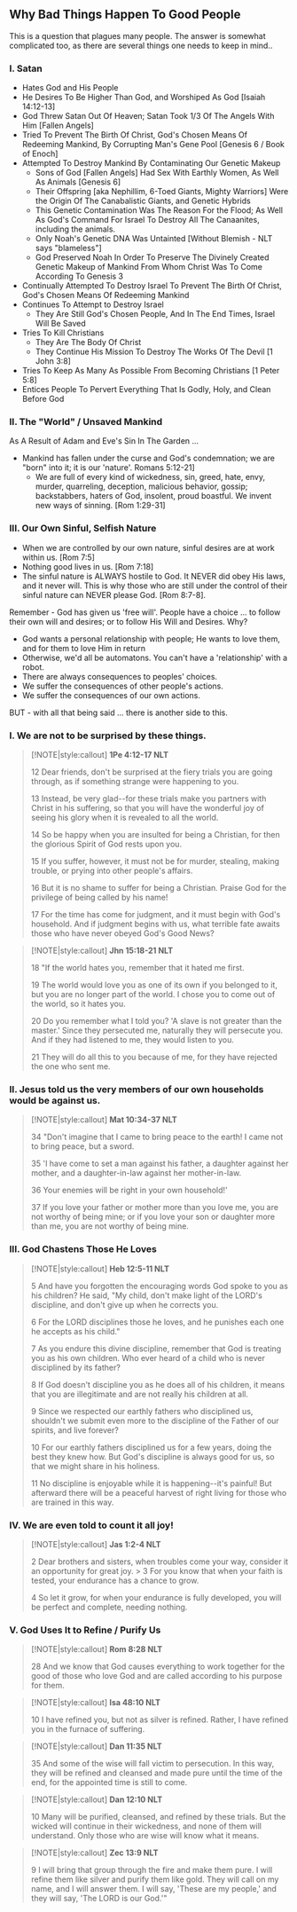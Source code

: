 ## Why Bad Things Happen To Good People

This is a question that plagues many people.  The answer is somewhat complicated too, as there are several things one needs to keep in mind..

### I.  Satan
* Hates God and His People
* He Desires To Be Higher Than God, and Worshiped As God [Isaiah 14:12-13]
* God Threw Satan Out Of Heaven; Satan Took 1/3 Of The Angels With Him [Fallen Angels]
* Tried To Prevent The Birth Of Christ, God's Chosen Means Of Redeeming Mankind, By Corrupting Man's Gene Pool [Genesis 6 / Book of Enoch]
* Attempted To Destroy Mankind By Contaminating Our Genetic Makeup
    * Sons of God [Fallen Angels] Had Sex With Earthly Women, As Well As Animals [Genesis 6]
    * Their Offspring [aka Nephillim, 6-Toed Giants, Mighty Warriors] Were the Origin Of The Canabalistic Giants, and Genetic Hybrids
    * This Genetic Contamination Was The Reason For the Flood; As Well As God's Command For Israel To Destroy All The Canaanites, including the animals.  
    * Only Noah's Genetic DNA Was Untainted [Without Blemish - NLT says "blameless"]
    * God Preserved Noah In Order To Preserve The Divinely Created Genetic Makeup of Mankind From Whom Christ Was To Come According To Genesis 3
* Continually Attempted To Destroy Israel To Prevent The Birth Of Christ, God's Chosen Means Of Redeeming Mankind
* Continues To Attempt to Destroy Israel
    * They Are Still God's Chosen People, And In The End Times, Israel Will Be Saved
* Tries To Kill Christians
    * They Are The Body Of Christ
    * They Continue His Mission To Destroy The Works Of The Devil [1 John 3:8]
* Tries To Keep As Many As Possible From Becoming Christians [1 Peter 5:8]
* Entices People To Pervert Everything That Is Godly, Holy, and Clean Before God

### II.  The "World" / Unsaved Mankind
As A Result of Adam and Eve's Sin In The Garden ...
* Mankind has fallen under the curse and God's condemnation; we are "born" into it; it is our 'nature'. Romans 5:12-21]
    * We are full of every kind of wickedness, sin, greed, hate, envy, murder, quarreling, deception, malicious behavior, gossip; backstabbers, haters of God, insolent, proud boastful.  We invent new ways of sinning. [Rom 1:29-31] 

### III.  Our Own Sinful, Selfish Nature
* When we are controlled by our own nature, sinful desires are at work within us.  [Rom 7:5]
* Nothing good lives in us.  [Rom 7:18]
* The sinful nature is ALWAYS hostile to God.  It NEVER did obey His laws, and it never will. This is why those who are still under the control of their sinful nature can NEVER please God.  [Rom 8:7-8].

Remember - God has given us 'free will'.  People have a choice ... to follow their own will and desires; or to follow His Will and Desires.  Why?
* God wants a personal relationship with people; He wants to love them, and for them to love Him in return
* Otherwise, we'd all be automatons.  You can't have a 'relationship' with a robot.
* There are always consequences to peoples' choices.
* We suffer the consequences of other people's actions.
* We suffer the consequences of our own actions. 

BUT - with all that being said ... there is another side to this.

### I.  We are not to be surprised by these things.

> [!NOTE|style:callout]
> **1Pe 4:12-17 NLT** 
>
>12 Dear friends, don't be surprised at the fiery trials you are going through, as if something strange were happening to you.  
>
> 13 Instead, be very glad--for these trials make you partners with Christ in his suffering, so that you will have the wonderful joy of seeing his glory when it is revealed to all the world.  
> 
> 14 So be happy when you are insulted for being a Christian, for then the glorious Spirit of God rests upon you.  
> 
> 15 If you suffer, however, it must not be for murder, stealing, making trouble, or prying into other people's affairs.  
> 
> 16 But it is no shame to suffer for being a Christian. Praise God for the privilege of being called by his name!  
> 
> 17 For the time has come for judgment, and it must begin with God's household. And if judgment begins with us, what terrible fate awaits those who have never obeyed God's Good News? 

>[!NOTE|style:callout]
> **Jhn 15:18-21 NLT**  
>
> 18 "If the world hates you, remember that it hated me first.  
> 
> 19 The world would love you as one of its own if you belonged to it, but you are no longer part of the world. I chose you to come out of the world, so it hates you.  
> 
> 20 Do you remember what I told you? 'A slave is not greater than the master.' Since they persecuted me, naturally they will persecute you. And if they had listened to me, they would listen to you.  
> 
> 21 They will do all this to you because of me, for they have rejected the one who sent me.

### II.  Jesus told us the very members of our own households would be against us.

> [!NOTE|style:callout]
> **Mat 10:34-37 NLT**  
> 
> 34 "Don't imagine that I came to bring peace to the earth! I came not to bring peace, but a sword.  
> 
> 35 'I have come to set a man against his father, a daughter against her mother, and a daughter-in-law against her mother-in-law.  
> 
> 36 Your enemies will be right in your own household!'  
> 
> 37 If you love your father or mother more than you love me, you are not worthy of being mine; or if you love your son or daughter more than me, you are not worthy of being mine.

### III.  God Chastens Those He Loves

> [!NOTE|style:callout]
> **Heb 12:5-11 NLT**  
>
> 5 And have you forgotten the encouraging words God spoke to you as his children? He said, "My child, don't make light of the LORD's discipline, and don't give up when he corrects you.  
> 
> 6 For the LORD disciplines those he loves, and he punishes each one he accepts as his child."  
> 
> 7 As you endure this divine discipline, remember that God is treating you as his own children. Who ever heard of a child who is never disciplined by its father?  
> 
> 8 If God doesn't discipline you as he does all of his children, it means that you are illegitimate and are not really his children at all.  
> 
> 9 Since we respected our earthly fathers who disciplined us, shouldn't we submit even more to the discipline of the Father of our spirits, and live forever?  
> 
> 10 For our earthly fathers disciplined us for a few years, doing the best they knew how. But God's discipline is always good for us, so that we might share in his holiness.  
> 
> 11 No discipline is enjoyable while it is happening--it's painful! But afterward there will be a peaceful harvest of right living for those who are trained in this way.

### IV.  We are even told to count it all joy!

> [!NOTE|style:callout]
> **Jas 1:2-4 NLT**  
> 
> 2 Dear brothers and sisters, when troubles come your way, consider it an opportunity for great joy.  > 
> 3 For you know that when your faith is tested, your endurance has a chance to grow.  
> 
> 4 So let it grow, for when your endurance is fully developed, you will be perfect and complete, needing nothing.  

### V.  God Uses It to Refine / Purify Us

> [!NOTE|style:callout]
> **Rom 8:28 NLT**  
> 
> 28 And we know that God causes everything to work together for the good of those who love God and are called according to his purpose for them.

> [!NOTE|style:callout]
> **Isa 48:10 NLT**  
> 
> 10 I have refined you, but not as silver is refined. Rather, I have refined you in the furnace of suffering.

> [!NOTE|style:callout]
> **Dan 11:35 NLT**  
> 
> 35 And some of the wise will fall victim to persecution. In this way, they will be refined and cleansed and made pure until the time of the end, for the appointed time is still to come.

> [!NOTE|style:callout]
> **Dan 12:10 NLT**  
> 
> 10 Many will be purified, cleansed, and refined by these trials. But the wicked will continue in their wickedness, and none of them will understand. Only those who are wise will know what it means.

> [!NOTE|style:callout]
> **Zec 13:9 NLT**  
>
> 9 I will bring that group through the fire and make them pure. I will refine them like silver and purify them like gold. They will call on my name, and I will answer them. I will say, 'These are my people,' and they will say, 'The LORD is our God.'"
